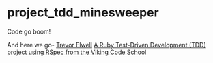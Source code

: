 # project_tdd_minesweeper
Code go boom!

And here we go- [Trevor Elwell](http://trevorelwell.me)
[A Ruby Test-Driven Development (TDD) project using RSpec from the Viking Code School](http://www.vikingcodeschool.com)
